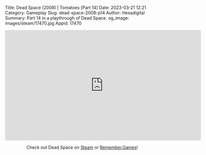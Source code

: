 Title: Dead Space (2008) | Tomatoes [Part 14]
Date: 2023-03-21 12:21
Category: Gameplay
Slug: dead-space-2008-p14
Author: Hexadigital
Summary: Part 14 in a playthrough of Dead Space.
og_image: images/steam/17470.jpg
Appid: 17470

<center><iframe src="https://www.youtube.com/embed/0hq62tUF_t0?feature=oembed" allow="accelerometer; autoplay; encrypted-media; gyroscope; picture-in-picture" width="640" height="360" frameborder="0"></iframe>

Check out Dead Space on [Steam](https://store.steampowered.com/app/17470/?curator_clanid=34633900) or [Remember.Games](https://remember.games/game/815/dead-space/)!</center>

